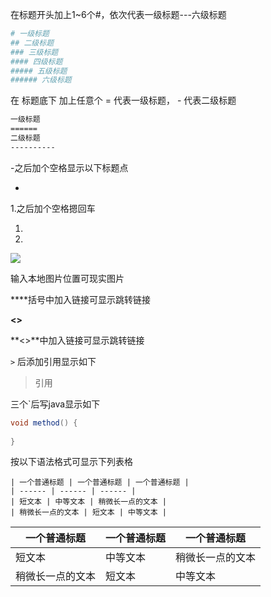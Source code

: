 在标题开头加上1~6个#，依次代表一级标题---六级标题

```bash
# 一级标题
## 二级标题
### 三级标题
#### 四级标题
##### 五级标题
###### 六级标题
```

在 标题底下 加上任意个 = 代表一级标题， - 代表二级标题

```bash
一级标题
======
二级标题
----------
```

-之后加个空格显示以下标题点

- 

1.之后加个空格摁回车

1. 
2.  

**![](C:\Users\珊珊\Desktop\18108.jpg)**

![]()输入本地图片位置可现实图片

**[](https://i.csdn.net/#/uc/profile)**

**[]()**括号中加入链接可显示跳转链接

**<**[](https://i.csdn.net/#/uc/profile)**>**

**<>**中加入链接可显示跳转链接

`>`  后添加引用显示如下

> 引用

三个`后写java显示如下

```java
void method() {
    
}
```

按以下语法格式可显示下列表格

```
| 一个普通标题 | 一个普通标题 | 一个普通标题 |
| ------ | ------ | ------ |
| 短文本 | 中等文本 | 稍微长一点的文本 |
| 稍微长一点的文本 | 短文本 | 中等文本 |
```

| 一个普通标题     | 一个普通标题 | 一个普通标题     |
| ---------------- | ------------ | ---------------- |
| 短文本           | 中等文本     | 稍微长一点的文本 |
| 稍微长一点的文本 | 短文本       | 中等文本         |